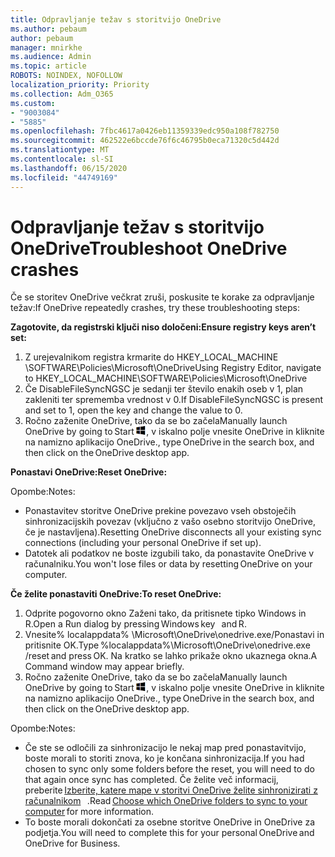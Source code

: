 ```yaml
---
title: Odpravljanje težav s storitvijo OneDrive
ms.author: pebaum
author: pebaum
manager: mnirkhe
ms.audience: Admin
ms.topic: article
ROBOTS: NOINDEX, NOFOLLOW
localization_priority: Priority
ms.collection: Adm_O365
ms.custom:
- "9003084"
- "5885"
ms.openlocfilehash: 7fbc4617a0426eb11359339edc950a108f782750
ms.sourcegitcommit: 462522e6bccde76f6c46795b0eca71320c5d442d
ms.translationtype: MT
ms.contentlocale: sl-SI
ms.lasthandoff: 06/15/2020
ms.locfileid: "44749169"
---
```

# <a name="troubleshoot-onedrive-crashes"></a><span data-ttu-id="03bf9-102">Odpravljanje težav s storitvijo OneDrive</span><span class="sxs-lookup"><span data-stu-id="03bf9-102">Troubleshoot OneDrive crashes</span></span>

<span data-ttu-id="03bf9-103">Če se storitev OneDrive večkrat zruši, poskusite te korake za odpravljanje težav:</span><span class="sxs-lookup"><span data-stu-id="03bf9-103">If OneDrive repeatedly crashes, try these troubleshooting steps:</span></span>

<span data-ttu-id="03bf9-104">**Zagotovite, da registrski ključi niso določeni:**</span><span class="sxs-lookup"><span data-stu-id="03bf9-104">**Ensure registry keys aren’t set:**</span></span>

1. <span data-ttu-id="03bf9-105">Z urejevalnikom registra krmarite do HKEY_LOCAL_MACHINE \SOFTWARE\Policies\Microsoft\OneDrive</span><span class="sxs-lookup"><span data-stu-id="03bf9-105">Using Registry Editor, navigate to HKEY_LOCAL_MACHINE\SOFTWARE\Policies\Microsoft\OneDrive</span></span>
2. <span data-ttu-id="03bf9-106">Če DisableFileSyncNGSC je sedanji ter število enakih oseb v 1, plan zakleniti ter sprememba vrednost v 0.</span><span class="sxs-lookup"><span data-stu-id="03bf9-106">If DisableFileSyncNGSC is present and set to 1, open the key and change the value to 0.</span></span>
3. <span data-ttu-id="03bf9-107">Ročno zaženite OneDrive, tako da se bo začela</span><span class="sxs-lookup"><span data-stu-id="03bf9-107">Manually launch OneDrive by going to Start</span></span> ![Pritisnite tipko Windows](data:image/png;base64,iVBORw0KGgoAAAANSUhEUgAAABEAAAAOCAYAAADJ7fe0AAAAAXNSR0IArs4c6QAAAARnQU1BAACxjwv8YQUAAAAJcEhZcwAADsQAAA7EAZUrDhsAAADxSURBVDhPY/wPBAx4wR+Gd6/fM7x9/ZTh9ZuXDGdPnWE4tH0rw/UHDxlaVp9kCDCSYWABKfv35wfD+/cfGV4+fcLw5uVjhlOXzzFsX/qWYebmZAZPWWOGO2DD8ACQS9Y3e4Bcg4Y9/t94fPa/CoY4Aq8/+xik/T8TkEMxGDyGgANWwSqeobvbGSyAADIM3BwCDKXd3QyfoCLoQEGAA0xTxSWjsYMJwLHjkruU4UXSJ4YnT54x3Dh/luHmjfMMmw9wMjCDlRAGBDPgjy8fGT5//8rw9P4Thge3zzNcvXmDYevmfQzXb1xlmH/0ATADyjAAAKdWkD3ZSwNeAAAAAElFTkSuQmCC)<span data-ttu-id="03bf9-109">, v iskalno polje vnesite OneDrive in kliknite na namizno aplikacijo OneDrive.</span><span class="sxs-lookup"><span data-stu-id="03bf9-109">, type OneDrive in the search box, and then click on the OneDrive desktop app.</span></span>

<span data-ttu-id="03bf9-110">**Ponastavi OneDrive:**</span><span class="sxs-lookup"><span data-stu-id="03bf9-110">**Reset OneDrive:**</span></span>

<span data-ttu-id="03bf9-111">Opombe:</span><span class="sxs-lookup"><span data-stu-id="03bf9-111">Notes:</span></span>

- <span data-ttu-id="03bf9-112">Ponastavitev storitve OneDrive prekine povezavo vseh obstoječih sinhronizacijskih povezav (vključno z vašo osebno storitvijo OneDrive, če je nastavljena).</span><span class="sxs-lookup"><span data-stu-id="03bf9-112">Resetting OneDrive disconnects all your existing sync connections (including your personal OneDrive if set up).</span></span>
- <span data-ttu-id="03bf9-113">Datotek ali podatkov ne boste izgubili tako, da ponastavite OneDrive v računalniku.</span><span class="sxs-lookup"><span data-stu-id="03bf9-113">You won't lose files or data by resetting OneDrive on your computer.</span></span>

<span data-ttu-id="03bf9-114">**Če želite ponastaviti OneDrive:**</span><span class="sxs-lookup"><span data-stu-id="03bf9-114">**To reset OneDrive:**</span></span>

1. <span data-ttu-id="03bf9-115">Odprite pogovorno okno Zaženi tako, da pritisnete tipko Windows in R.</span><span class="sxs-lookup"><span data-stu-id="03bf9-115">Open a Run dialog by pressing Windows key    and R.</span></span>
2. <span data-ttu-id="03bf9-116">Vnesite% localappdata% \Microsoft\OneDrive\onedrive.exe/Ponastavi in pritisnite OK.</span><span class="sxs-lookup"><span data-stu-id="03bf9-116">Type %localappdata%\Microsoft\OneDrive\onedrive.exe /reset and press OK.</span></span> <span data-ttu-id="03bf9-117">Na kratko se lahko prikaže okno ukaznega okna.</span><span class="sxs-lookup"><span data-stu-id="03bf9-117">A Command window may appear briefly.</span></span>
3. <span data-ttu-id="03bf9-118">Ročno zaženite OneDrive, tako da se bo začela</span><span class="sxs-lookup"><span data-stu-id="03bf9-118">Manually launch OneDrive by going to Start</span></span> ![Pritisnite tipko Windows](data:image/png;base64,iVBORw0KGgoAAAANSUhEUgAAABEAAAAOCAYAAADJ7fe0AAAAAXNSR0IArs4c6QAAAARnQU1BAACxjwv8YQUAAAAJcEhZcwAADsQAAA7EAZUrDhsAAADxSURBVDhPY/wPBAx4wR+Gd6/fM7x9/ZTh9ZuXDGdPnWE4tH0rw/UHDxlaVp9kCDCSYWABKfv35wfD+/cfGV4+fcLw5uVjhlOXzzFsX/qWYebmZAZPWWOGO2DD8ACQS9Y3e4Bcg4Y9/t94fPa/CoY4Aq8/+xik/T8TkEMxGDyGgANWwSqeobvbGSyAADIM3BwCDKXd3QyfoCLoQEGAA0xTxSWjsYMJwLHjkruU4UXSJ4YnT54x3Dh/luHmjfMMmw9wMjCDlRAGBDPgjy8fGT5//8rw9P4Thge3zzNcvXmDYevmfQzXb1xlmH/0ATADyjAAAKdWkD3ZSwNeAAAAAElFTkSuQmCC)<span data-ttu-id="03bf9-120">, v iskalno polje vnesite OneDrive in kliknite na namizno aplikacijo OneDrive.</span><span class="sxs-lookup"><span data-stu-id="03bf9-120">, type OneDrive in the search box, and then click on the OneDrive desktop app.</span></span>

<span data-ttu-id="03bf9-121">Opombe:</span><span class="sxs-lookup"><span data-stu-id="03bf9-121">Notes:</span></span>

- <span data-ttu-id="03bf9-122">Če ste se odločili za sinhronizacijo le nekaj map pred ponastavitvijo, boste morali to storiti znova, ko je končana sinhronizacija.</span><span class="sxs-lookup"><span data-stu-id="03bf9-122">If you had chosen to sync only some folders before the reset, you will need to do that again once sync has completed.</span></span> <span data-ttu-id="03bf9-123">Če želite več informacij, preberite [Izberite, katere mape v storitvi OneDrive želite sinhronizirati z računalnikom](https://support.office.com/article/98b8b011-8b94-419b-aa95-a14ff2415e85)   .</span><span class="sxs-lookup"><span data-stu-id="03bf9-123">Read [Choose which OneDrive folders to sync to your computer](https://support.office.com/article/98b8b011-8b94-419b-aa95-a14ff2415e85) for more information.</span></span>
- <span data-ttu-id="03bf9-124">To boste morali dokončati za osebne storitve OneDrive in OneDrive za podjetja.</span><span class="sxs-lookup"><span data-stu-id="03bf9-124">You will need to complete this for your personal OneDrive and OneDrive for Business.</span></span>
